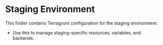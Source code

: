 # Staging Environment

This folder contains Terragrunt configuration for the staging environment.

- Use this to manage staging-specific resources, variables, and backends.
